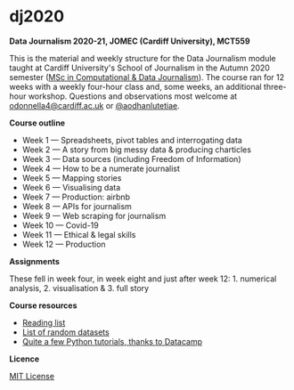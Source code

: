# dj2020

**Data Journalism 2020-21, JOMEC (Cardiff University), MCT559**

This is the material and weekly structure for the Data Journalism module taught at Cardiff University's School of Journalism in the Autumn 2020 semester ([MSc in Computational & Data Journalism](https://www.cardiff.ac.uk/study/postgraduate/taught/courses/course/computational-and-data-journalism-msc)). The course ran for 12 weeks with a weekly four-hour class and, some weeks, an additional three-hour workshop. Questions and observations most welcome at odonnella4@cardiff.ac.uk or [@aodhanlutetiae](https://www.twitter.com/aodhanlutetiae).

**Course outline**

- Week 1 — Spreadsheets, pivot tables and interrogating data
- Week 2 — A story from big messy data & producing charticles
- Week 3 — Data sources (including Freedom of Information)
- Week 4 — How to be a numerate journalist
- Week 5 — Mapping stories
- Week 6 — Visualising data
- Week 7 — Production: airbnb
- Week 8 — APIs for journalism
- Week 9 — Web scraping for journalism
- Week 10 — Covid-19
- Week 11 — Ethical & legal skills
- Week 12 — Production

**Assignments**

These fell in week four, in week eight and just after week 12: 1. numerical analysis, 2. visualisation & 3. full story

**Course resources**

- [Reading list](https://docs.google.com/document/d/15dNzLex3VdkcRjcXvyc8mKoXOFhBJHl2kVZeCUICLfQ/edit?usp=sharing)
- [List of random datasets](https://docs.google.com/document/d/1jwWhnAXX1ctCH7C4Q3De6Za8PV5Xo61gCfeMVOeIUTg/edit?usp=sharing)
- [Quite a few Python tutorials, thanks to Datacamp](https://learn.datacamp.com/search?q=python)

**Licence**

[MIT License](https://github.com/aodhanlutetiae/dj2020/blob/master/LICENSE)
